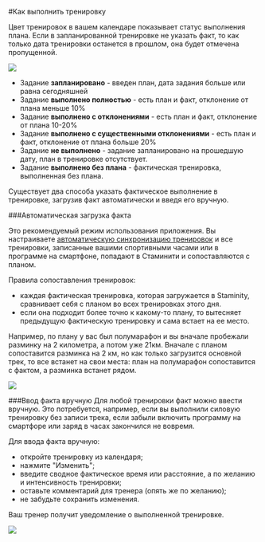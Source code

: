 #Как выполнить тренировку

Цвет тренировок в вашем календаре показывает статус выполнения плана. Если в запланированной тренировке не указать факт, то как только дата тренировки останется в прошлом, она будет отмечена пропущенной.


![](http://content.staminity.com/assets/images/ActivityStatuses.png)
* Задание **запланировано** - введен план, дата задания больше или равна сегодняшней
* Задание **выполнено полностью** - есть план и факт, отклонение от плана меньше 10%
* Задание **выполнено с отклонениями** - есть план и факт, отклонение от плана 10-20%
* Задание **выполнено с существенными отклонениями** - есть план и факт, отклонение от плана больше 20%
* Задание **не выполнено** - задание запланировано на прошедшую дату, план в тренировке отсутствует. 
* Задание **выполнено без плана** - фактическая тренировка, выполненная без плана. 

Существует два способа указать фактическое выполнение в тренировке, загрузив факт автоматически и введя его вручную.

###Автоматическая загрузка факта

Это рекомендуемый режим использования приложения. Вы настраиваете [автоматическую синхронизацию тренировок](/questions/activity-auto-sync.md) и все тренировки, записанные вашими спортивными часами или в программе на смартфоне, попадают в Стаминити и сопоставляются с планом.

Правила сопоставления тренировок: 
* каждая фактическая тренировка, которая загружается в Staminity, сравнивает себя с планом во всех тренировках этого дня. 
* если она подходит более точно к какому-то плану, то вытесняет предыдущую фактическую тренировку и сама встает на ее место.

Например, по плану у вас был полумарафон и вы вначале пробежали разминку на 2 километра, а потом уже 21км. Вначале с планом сопоставится разминка на 2 км,
но как только загрузится основной трек, то все встанет на свои места: план на полумарафон сопоставится с фактом, а разминка встанет рядом.

![](http://content.staminity.com/assets/images/calendar/activity-matching.png)


###Ввод факта вручную
Для любой тренировки факт можно ввести вручную. Это потребуется, например, если вы выполнили силовую тренировку без записи трека, если забыли включить программу на смартфоре или заряд в часах закончился не вовремя.

Для ввода факта вручную:
* откройте тренировку из календаря;
* нажмите "Изменить";
* введите сводное фактическое время или расстояние, а по желанию и интенсивность тренировки;
* оставьте комментарий для тренера (опять же по желанию);
* не забудьте сохранить изменения.

Ваш тренер получит уведомление о выполненной тренировке.

![](http://content.staminity.com/assets/images/calendar/manual-complete.gif)

